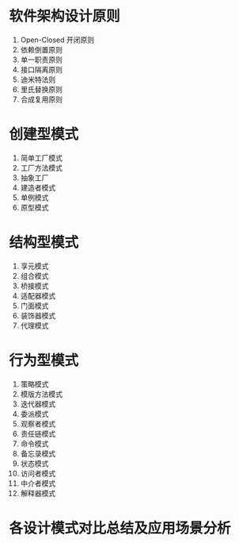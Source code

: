 # 软件架构设计原则
1. Open-Closed 开闭原则
2. 依赖倒置原则
3. 单一职责原则
4. 接口隔离原则
5. 迪米特法则
6. 里氏替换原则
7. 合成复用原则

# 创建型模式
1. 简单工厂模式
2. 工厂方法模式
3. 抽象工厂
4. 建造者模式
5. 单例模式
6. 原型模式

# 结构型模式
1. 享元模式
2. 组合模式
3. 桥接模式
4. 适配器模式
5. 门面模式
6. 装饰器模式
7. 代理模式

# 行为型模式
1. 策略模式
2. 模版方法模式
3. 迭代器模式
4. 委派模式
5. 观察者模式
6. 责任链模式
7. 命令模式
8. 备忘录模式
9. 状态模式
10. 访问者模式
11. 中介者模式
10. 解释器模式

# 各设计模式对比总结及应用场景分析